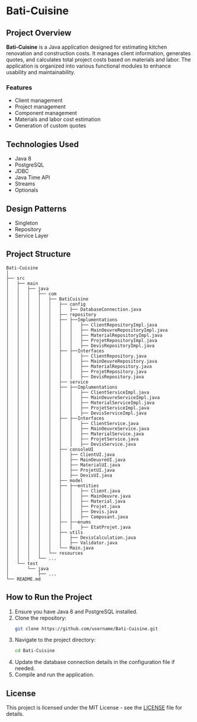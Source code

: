 # Bati-Cuisine

## Project Overview

**Bati-Cuisine** is a Java application designed for estimating kitchen renovation and construction costs. It manages client information, generates quotes, and calculates total project costs based on materials and labor. The application is organized into various functional modules to enhance usability and maintainability.

### Features

- Client management
- Project management
- Component management
- Materials and labor cost estimation
- Generation of custom quotes

## Technologies Used

- Java 8
- PostgreSQL
- JDBC
- Java Time API
- Streams
- Optionals

## Design Patterns

- Singleton
- Repository
- Service Layer

## Project Structure

```
Bati-Cuisine
│
├── src
│   ├── main
│   │   ├── java
│   │   │   ├── com
│   │   │   │   ├── BatiCuisine
│   │   │   │   │   ├── config
│   │   │   │   │   │   ├── DatabaseConnection.java
│   │   │   │   │   ├── repository
│   │   │   │   │   ├── ├──Implumentations
│   │   │   │   │   │   │   ├── ClientRepositoryImpl.java
│   │   │   │   │   │   │   ├── MainOeuvreRepositoryImpl.java
│   │   │   │   │   │   │   ├── MaterialRepositoryImpl.java
│   │   │   │   │   │   │   ├── ProjetRepositoryImpl.java
│   │   │   │   │   │   │   ├── DevisRepositoryImpl.java
│   │   │   │   │   ├── ├──Interfaces
│   │   │   │   │   │   │   ├── ClientRepository.java
│   │   │   │   │   │   │   ├── MainOeuvreRepository.java
│   │   │   │   │   │   │   ├── MaterialRepository.java
│   │   │   │   │   │   │   ├── ProjetRepository.java
│   │   │   │   │   │   │   ├── DevisRepository.java
│   │   │   │   │   ├── service
│   │   │   │   │   ├── ├──Implumentations
│   │   │   │   │   │   │   ├── ClientServiceImpl.java
│   │   │   │   │   │   │   ├── MainOeuvreServiceImpl.java
│   │   │   │   │   │   │   ├── MaterialServiceImpl.java
│   │   │   │   │   │   │   ├── ProjetServiceImpl.java
│   │   │   │   │   │   │   ├── DevisServiceImpl.java
│   │   │   │   │   ├── ├──Interfaces
│   │   │   │   │   │   │   ├── ClientService.java
│   │   │   │   │   │   │   ├── MainOeuvreService.java
│   │   │   │   │   │   │   ├── MaterialService.java
│   │   │   │   │   │   │   ├── ProjetService.java
│   │   │   │   │   │   │   ├── DevisService.java
│   │   │   │   │   ├── consoleUI
│   │   │   │   │   │   ├── ClientUI.java
│   │   │   │   │   │   ├── MainOeuvreUI.java
│   │   │   │   │   │   ├── MaterialUI.java
│   │   │   │   │   │   ├── ProjetUI.java
│   │   │   │   │   │   ├── DevisUI.java
│   │   │   │   │   ├── model
│   │   │   │   │   ├── ├──entities
│   │   │   │   │   │   │   ├── Client.java
│   │   │   │   │   │   │   ├── MainOeuvre.java
│   │   │   │   │   │   │   ├── Material.java
│   │   │   │   │   │   │   ├── Projet.java
│   │   │   │   │   │   │   ├── Devis.java
│   │   │   │   │   │   │   ├── Composant.java
│   │   │   │   │   ├── ├──enums
│   │   │   │   │   │   │   ├── EtatProjet.java
│   │   │   │   │   ├── utils
│   │   │   │   │   │   ├── DevisCalculation.java
│   │   │   │   │   │   ├── Validator.java
│   │   │   │   │   └── Main.java
│   │   │   │   └── resources
│   │   │   └── ...
│   └── test
│       └── java
│           ├── ...
└── README.md
```

## How to Run the Project

1. Ensure you have Java 8 and PostgreSQL installed.
2. Clone the repository:  
   ```bash
   git clone https://github.com/username/Bati-Cuisine.git
   ```
3. Navigate to the project directory:  
   ```bash
   cd Bati-Cuisine
   ```
4. Update the database connection details in the configuration file if needed.
5. Compile and run the application.

## License

This project is licensed under the MIT License - see the [LICENSE](LICENSE) file for details.

